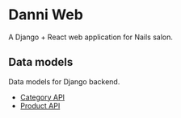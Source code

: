 # Danni Web
A Django + React web application for Nails salon.

## Data models
Data models for Django backend.
- [Category API](https://github.com/hobyfrezk/danni_web/blob/main/categories/README.md)
- [Product API](https://github.com/hobyfrezk/danni_web/blob/main/products/README.md)
